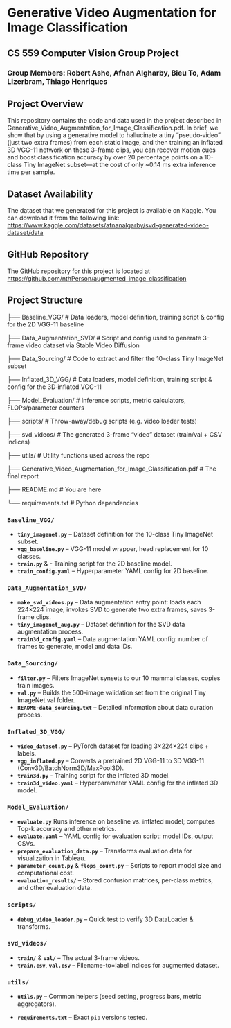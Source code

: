 # Generative Video Augmentation for Image Classification
## CS 559 Computer Vision Group Project

### Group Members: Robert Ashe, Afnan Algharby, Bieu To, Adam Lizerbram, Thiago Henriques


## Project Overview
This repository contains the code and data used in the project described in Generative_Video_Augmentation_for_Image_Classification.pdf. In brief, we show that by using a generative model to hallucinate a tiny “pseudo‐video” (just two extra frames) from each static image, and then training an inflated 3D VGG-11 network on these 3-frame clips, you can recover motion cues and boost classification accuracy by over 20 percentage points on a 10-class Tiny ImageNet subset—at the cost of only ~0.14 ms extra inference time per sample.

## Dataset Availability
The dataset that we generated for this project is available on Kaggle. You can download it from the following link: https://www.kaggle.com/datasets/afnanalgarby/svd-generated-video-dataset/data

## GitHub Repository
The GitHub repository for this project is located at https://github.com/nthPerson/augmented_image_classification

## Project Structure
├── Baseline_VGG/             # Data loaders, model definition, training script & config for the 2D VGG-11 baseline
<p>├── Data_Augmentation_SVD/ # Script and config used to generate 3-frame video dataset via Stable Video Diffusion
<p>├── Data_Sourcing/         # Code to extract and filter the 10-class Tiny ImageNet subset
<p>├── Inflated_3D_VGG/       # Data loaders, model definition, training script & config for the 3D‐inflated VGG-11
<p>├── Model_Evaluation/      # Inference scripts, metric calculators, FLOPs/parameter counters
<p>├── scripts/               # Throw-away/debug scripts (e.g. video loader tests)
<p>├── svd_videos/            # The generated 3-frame “video” dataset (train/val + CSV indices)
<p>├── utils/                 # Utility functions used across the repo
<p>├── Generative_Video_Augmentation_for_Image_Classification.pdf # The final report
<p>├── README.md              # You are here
<p>└── requirements.txt # Python dependencies

### `Baseline_VGG/`
- **`tiny_imagenet.py`** – Dataset definition for the 10-class Tiny ImageNet subset.
- **`vgg_baseline.py`** – VGG-11 model wrapper, head replacement for 10 classes.
- **`train.py`** & - Training script for the 2D baseline model.
- **`train_config.yaml`** – Hyperparameter YAML config for 2D baseline.

### `Data_Augmentation_SVD/`
- **`make_svd_videos.py`** – Data augmentation entry point: loads each 224×224 image, invokes SVD to generate two extra frames, saves 3-frame clips.
- **`tiny_imagenet_aug.py`** – Dataset definition for the SVD data augmentation process.
- **`train3d_config.yaml`** – Data augmentation YAML config: number of frames to generate, model and data IDs.

### `Data_Sourcing/`
- **`filter.py`** – Filters ImageNet synsets to our 10 mammal classes, copies train images.
- **`val.py`** – Builds the 500-image validation set from the original Tiny ImageNet val folder.
- **`README-data_sourcing.txt`** – Detailed information about data curation process.

### `Inflated_3D_VGG/`
- **`video_dataset.py`** – PyTorch dataset for loading 3×224×224 clips + labels.
- **`vgg_inflated.py`** – Converts a pretrained 2D VGG-11 to 3D VGG-11 (Conv3D/BatchNorm3D/MaxPool3D).
- **`train3d.py`** - Training script for the inflated 3D model.
- **`train3d_video.yaml`** – Hyperparameter YAML config for the inflated 3D model.

### `Model_Evaluation/`
- **`evaluate.py`** Runs inference on baseline vs. inflated model; computes Top-k accuracy and other metrics.
- **`evaluate.yaml`** – YAML config for evaluation script: model IDs, output CSVs.
- **`prepare_evaluation_data.py`** – Transforms evaluation data for visualization in Tableau.
- **`parameter_count.py`** & **`flops_count.py`** – Scripts to report model size and computational cost.
- **`evaluation_results/`** – Stored confusion matrices, per-class metrics, and other evaluation data.

### `scripts/`
- **`debug_video_loader.py`** – Quick test to verify 3D DataLoader & transforms.

### `svd_videos/`
- **`train/`** & **`val/`** – The actual 3-frame videos.
- **`train.csv`**, **`val.csv`** – Filename-to=label indices for augmented dataset.

### `utils/`
- **`utils.py`** – Common helpers (seed setting, progress bars, metric aggregators).

- **`requirements.txt`** – Exact `pip` versions tested.

